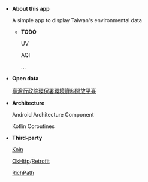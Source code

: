 * **About this app**

  A simple app to display Taiwan's environmental data
  
  * **TODO**
  
    UV
  
    AQI
  
    ...

* **Open data**

  [臺灣行政院環保署環境資料開放平臺](https://data.epa.gov.tw/)

* **Architecture**

  Android Architecture Component
  
  Kotlin Coroutines

* **Third-party**
  
  [Koin](https://github.com/InsertKoinIO/koin)
  
  [OkHttp](https://square.github.io/okhttp/)/[Retrofit](https://square.github.io/retrofit/)

  [RichPath](https://github.com/tarek360/RichPath)
